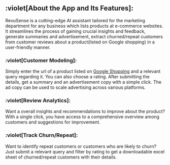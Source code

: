 ## :violet[About the App and Its Features]:
RevuSense is a cutting-edge AI assistant tailored for the marketing department for any business which lists products at e-commerce websites. It streamlines the process of gaining crucial insights and feedback, generate summaries and advertisement, extract churned/repeat customers from customer reviews about a product(listed on Google shopping) in a user-friendly manner.

### :violet[Customer Modeling]: 
Simply enter the url of a product listed on [Google Shopping](https://shopping.google.com/) and a relevant query regarding it. You can also choose a rating. After submitting the details, get a summary and an advertisement copy with a simple click. The ad copy can be used to scale advertising across various platforms. 
 
### :violet[Review Analytics]:
Want a overall insights and recommendations to improve about the product? With a single click, you have access to a comprehensive overview among customers and suggestions for improvement.

### :violet[Track Churn/Repeat]:
Want to identify repeat customers or customers who are likely to churn? Just submit a relevant query and filter by rating to get a downloadable excel sheet of churned/repeat customers with their details. 

